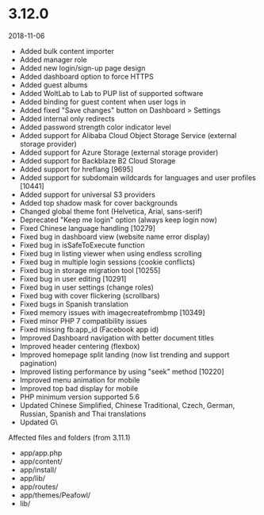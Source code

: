 # 3.12.0

2018-11-06

- Added bulk content importer
- Added manager role
- Added new login/sign-up page design
- Added dashboard option to force HTTPS
- Added guest albums
- Added WoltLab to Lab to PUP list of supported software
- Added binding for guest content when user logs in
- Added fixed "Save changes" button on Dashboard > Settings
- Added internal only redirects
- Added password strength color indicator level
- Added support for Alibaba Cloud Object Storage Service (external storage provider)
- Added support for Azure Storage (external storage provider)
- Added support for Backblaze B2 Cloud Storage
- Added support for hreflang [9695]
- Added support for subdomain wildcards for languages and user profiles [10441]
- Added support for universal S3 providers
- Added top shadow mask for cover backgrounds
- Changed global theme font (Helvetica, Arial, sans-serif)
- Deprecated "Keep me login" option (always keep login now)
- Fixed Chinese language handling [10279]
- Fixed bug in dashboard view (website name error display)
- Fixed bug in isSafeToExecute function
- Fixed bug in listing viewer when using endless scrolling
- Fixed bug in multiple login sessions (cookie conflicts)
- Fixed bug in storage migration tool [10255]
- Fixed bug in user editing [10291]
- Fixed bug in user settings (change roles)
- Fixed bug with cover flickering (scrollbars)
- Fixed bugs in Spanish translation
- Fixed memory issues with imagecreatefrombmp [10349]
- Fixed minor PHP 7 compatibility issues
- Fixed missing fb:app_id (Facebook app id)
- Improved Dashboard navigation with better document titles
- Improved header centering (flexbox)
- Improved homepage split landing (now list trending and support pagination)
- Improved listing performance by using "seek" method [10220]
- Improved menu animation for mobile
- Improved top bad display for mobile
- PHP minimum version supported 5.6
- Updated Chinese Simplified, Chinese Traditional, Czech, German, Russian, Spanish and Thai translations
- Updated G\

Affected files and folders (from 3.11.1)

- app/app.php
- app/content/
- app/install/
- app/lib/
- app/routes/
- app/themes/Peafowl/
- lib/
